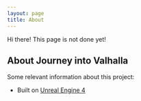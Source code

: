 ```yaml
---
layout: page
title: About
---
```


<p class="message">
  Hi there! This page is not done yet!
</p>

## About Journey into Valhalla

Some relevant information about this project:

* Built on [Unreal Engine 4](http://unreal.com)


